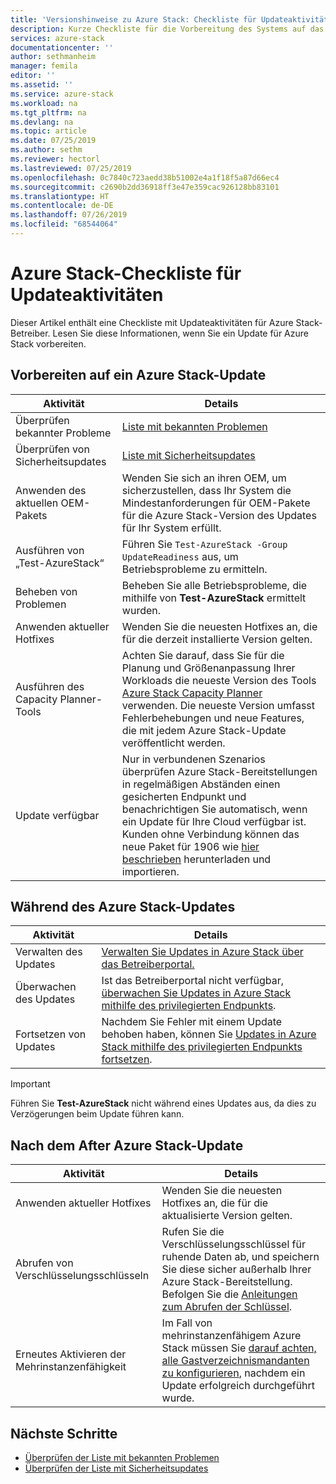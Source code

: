 ```yaml
---
title: 'Versionshinweise zu Azure Stack: Checkliste für Updateaktivitäten | Microsoft-Dokumentation'
description: Kurze Checkliste für die Vorbereitung des Systems auf das aktuelle Azure Stack-Update
services: azure-stack
documentationcenter: ''
author: sethmanheim
manager: femila
editor: ''
ms.assetid: ''
ms.service: azure-stack
ms.workload: na
ms.tgt_pltfrm: na
ms.devlang: na
ms.topic: article
ms.date: 07/25/2019
ms.author: sethm
ms.reviewer: hectorl
ms.lastreviewed: 07/25/2019
ms.openlocfilehash: 0c7840c723aedd38b51002e4a1f18f5a87d66ec4
ms.sourcegitcommit: c2690b2dd36918ff3e47e359cac926128bb83101
ms.translationtype: HT
ms.contentlocale: de-DE
ms.lasthandoff: 07/26/2019
ms.locfileid: "68544064"
---
```

# <a name="azure-stack-update-activity-checklist"></a>Azure Stack-Checkliste für Updateaktivitäten

Dieser Artikel enthält eine Checkliste mit Updateaktivitäten für Azure Stack-Betreiber. Lesen Sie diese Informationen, wenn Sie ein Update für Azure Stack vorbereiten.

## <a name="prepare-for-azure-stack-update"></a>Vorbereiten auf ein Azure Stack-Update

| Aktivität                     | Details                                                   |
|------------------------------|-----------------------------------------------------------|
| Überprüfen bekannter Probleme     | [Liste mit bekannten Problemen](azure-stack-release-notes-known-issues-1906.md)                |
| Überprüfen von Sicherheitsupdates | [Liste mit Sicherheitsupdates](azure-stack-release-notes-security-updates-1906.md)      |
| Anwenden des aktuellen OEM-Pakets | Wenden Sie sich an ihren OEM, um sicherzustellen, dass Ihr System die Mindestanforderungen für OEM-Pakete für die Azure Stack-Version des Updates für Ihr System erfüllt. |
| Ausführen von „Test-AzureStack“     | Führen Sie `Test-AzureStack -Group UpdateReadiness` aus, um Betriebsprobleme zu ermitteln.      |
| Beheben von Problemen          | Beheben Sie alle Betriebsprobleme, die mithilfe von **Test-AzureStack** ermittelt wurden.                |
| Anwenden aktueller Hotfixes   | Wenden Sie die neuesten Hotfixes an, die für die derzeit installierte Version gelten.         |
| Ausführen des Capacity Planner-Tools   | Achten Sie darauf, dass Sie für die Planung und Größenanpassung Ihrer Workloads die neueste Version des Tools [Azure Stack Capacity Planner](https://aka.ms/azstackcapacityplanner) verwenden. Die neueste Version umfasst Fehlerbehebungen und neue Features, die mit jedem Azure Stack-Update veröffentlicht werden. |
| Update verfügbar        | Nur in verbundenen Szenarios überprüfen Azure Stack-Bereitstellungen in regelmäßigen Abständen einen gesicherten Endpunkt und benachrichtigen Sie automatisch, wenn ein Update für Ihre Cloud verfügbar ist. Kunden ohne Verbindung können das neue Paket für 1906 wie [hier beschrieben](azure-stack-apply-updates.md) herunterladen und importieren. |


## <a name="during-azure-stack-update"></a>Während des Azure Stack-Updates

| Aktivität              | Details                                                                          |
|-----------------------|----------------------------------------------------------------------------------|
| Verwalten des Updates         | [Verwalten Sie Updates in Azure Stack über das Betreiberportal.](azure-stack-updates.md) |
| Überwachen des Updates        | Ist das Betreiberportal nicht verfügbar, [überwachen Sie Updates in Azure Stack mithilfe des privilegierten Endpunkts](azure-stack-monitor-update.md). |
| Fortsetzen von Updates            | Nachdem Sie Fehler mit einem Update behoben haben, können Sie [Updates in Azure Stack mithilfe des privilegierten Endpunkts fortsetzen](azure-stack-monitor-update.md). |

> [!IMPORTANT]  
> Führen Sie **Test-AzureStack** nicht während eines Updates aus, da dies zu Verzögerungen beim Update führen kann.

## <a name="after-azure-stack-update"></a>Nach dem After Azure Stack-Update

| Aktivität              | Details                                                                          |
|-----------------------|----------------------------------------------------------------------------------|
| Anwenden aktueller Hotfixes | Wenden Sie die neuesten Hotfixes an, die für die aktualisierte Version gelten.                          |
| Abrufen von Verschlüsselungsschlüsseln | Rufen Sie die Verschlüsselungsschlüssel für ruhende Daten ab, und speichern Sie diese sicher außerhalb Ihrer Azure Stack-Bereitstellung. Befolgen Sie die [Anleitungen zum Abrufen der Schlüssel](azure-stack-security-bitlocker.md). |
| Erneutes Aktivieren der Mehrinstanzenfähigkeit | Im Fall von mehrinstanzenfähigem Azure Stack müssen Sie [darauf achten, alle Gastverzeichnismandanten zu konfigurieren](https://docs.microsoft.com/azure-stack/operator/azure-stack-enable-multitenancy#configure-guest-directory), nachdem ein Update erfolgreich durchgeführt wurde. |

## <a name="next-steps"></a>Nächste Schritte

- [Überprüfen der Liste mit bekannten Problemen](azure-stack-release-notes-known-issues-1907.md)
- [Überprüfen der Liste mit Sicherheitsupdates](azure-stack-release-notes-security-updates-1907.md)
